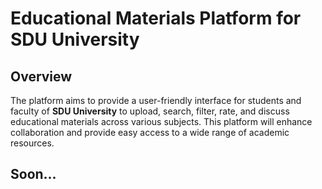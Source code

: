 # Educational Materials Platform for SDU University

## Overview
The platform aims to provide a user-friendly interface for students and faculty of **SDU University** to upload, search, filter, rate, and discuss educational materials across various subjects. This platform will enhance collaboration and provide easy access to a wide range of academic resources.

## Soon...
